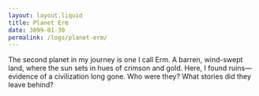 ```yaml
---
layout: layout.liquid
title: Planet Erm
date: 3099-01-30
permalink: /logs/planet-erm/
---
```


The second planet in my journey is one I call Erm. A barren, wind-swept land, where the sun sets in hues of crimson and gold. Here, I found ruins—evidence of a civilization long gone. Who were they? What stories did they leave behind?